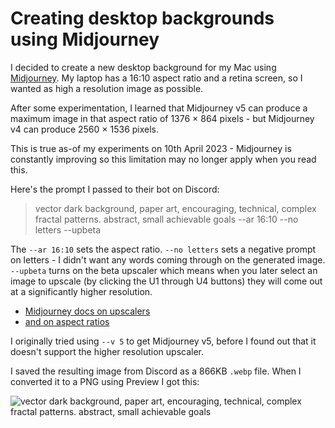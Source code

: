 # Creating desktop backgrounds using Midjourney

I decided to create a new desktop background for my Mac using [Midjourney](https://midjourney.com/). My laptop has a 16:10 aspect ratio and a retina screen, so I wanted as high a resolution image as possible.

After some experimentation, I learned that Midjourney v5 can produce a maximum image in that aspect ratio of 1376 × 864 pixels - but Midjourney v4 can produce 2560 × 1536 pixels.

This is true as-of my experiments on 10th April 2023 - Midjourney is constantly improving so this limitation may no longer apply when you read this.

Here's the prompt I passed to their bot on Discord:

> vector dark background, paper art, encouraging, technical, complex fractal patterns. abstract, small achievable goals --ar 16:10 --no letters --upbeta

The `--ar 16:10` sets the aspect ratio. `--no letters` sets a negative prompt on letters - I didn't want any words coming through on the generated image. `--upbeta` turns on the beta upscaler which means when you later select an image to upscale (by clicking the U1 through U4 buttons) they will come out at a significantly higher resolution.

- [Midjourney docs on upscalers](https://docs.midjourney.com/docs/upscalers)
- [and on aspect ratios](https://docs.midjourney.com/docs/aspect-ratios)

I originally tried using `--v 5` to get Midjourney v5, before I found out that it doesn't support the higher resolution upscaler.

I saved the resulting image from Discord as a 866KB `.webp` file. When I converted it to a PNG using Preview I got this:

![vector dark background, paper art, encouraging, technical, complex fractal patterns. abstract, small achievable goals](https://static.simonwillison.net/static/2023/small-achievable-goals-background.png)
